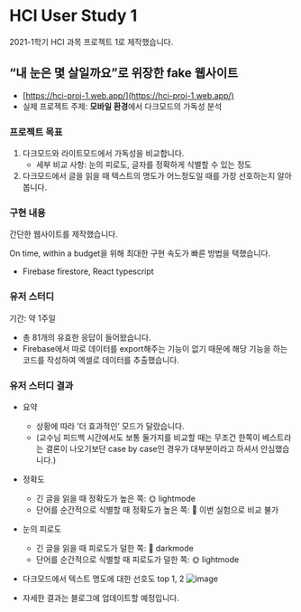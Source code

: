 # HCI User Study 1
2021-1학기 HCI 과목 프로젝트 1로 제작했습니다.

## “내 눈은 몇 살일까요”로 위장한 fake 웹사이트

- [https://hci-proj-1.web.app/](https://hci-proj-1.web.app/)
- 실제 프로젝트 주제: **모바일 환경**에서 다크모드의 가독성 분석

### 프로젝트 목표

1. 다크모드와 라이트모드에서 가독성을 비교합니다.
    - 세부 비교 사항: 눈의 피로도, 글자를 정확하게 식별할 수 있는 정도
2. 다크모드에서 글을 읽을 때 텍스트의 명도가 어느정도일 때를 가장 선호하는지 알아봅니다.

### 구현 내용

간단한 웹사이트를 제작했습니다.

On time, within a budget을 위해 최대한 구현 속도가 빠른 방법을 택했습니다.

- Firebase firestore, React typescript

### 유저 스터디

기간: 약 1주일

- 총 81개의 유효한 응답이 들어왔습니다.
- Firebase에서 따로 데이터를 export해주는 기능이 없기 때문에 해당 기능을 하는 코드를 작성하여 엑셀로 데이터를 추출했습니다.

### 유저 스터디 결과
- 요약
    - 상황에 따라 ’더 효과적인’ 모드가 달랐습니다.
    - (교수님 피드백 시간에서도 보통 둘가지를 비교할 때는 무조건 한쪽이 베스트라는 결론이 나오기보단 case by case인 경우가 대부분이라고 하셔서 안심했습니다.)
- 정확도
    - 긴 글을 읽을 때 정확도가 높은 쪽: 🌞 lightmode 
    - 단어를 순간적으로 식별할 때 정확도가 높은 쪽: 🤔 이번 실험으로 비교 불가
- 눈의 피로도
    - 긴 글을 읽을 때 피로도가 덜한 쪽: 🌚 darkmode
    - 단어를 순간적으로 식별할 때 피로도가 덜한 쪽: 🌞 lightmode
- 다크모드에서 텍스트 명도에 대한 선호도 top 1, 2
 ![image](https://user-images.githubusercontent.com/45515332/116812101-e1133880-ab87-11eb-9d3e-d6aa7d0f107d.png)
 
- 자세한 결과는 블로그에 업데이트할 예정입니다.
